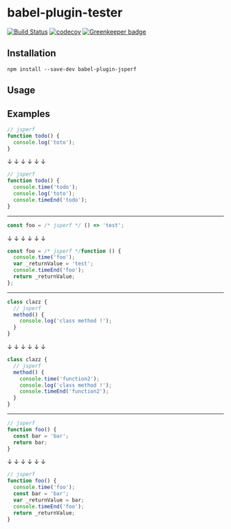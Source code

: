 # babel-plugin-tester

[![Build Status](https://travis-ci.org/houssemba/babel-plugin-jsperf.svg?branch=master)](https://travis-ci.org/houssemba/babel-plugin-jsperf)
[![codecov](https://codecov.io/gh/houssemba/babel-plugin-jsperf/branch/master/graph/badge.svg)](https://codecov.io/gh/houssemba/babel-plugin-jsperf)
[![Greenkeeper badge](https://badges.greenkeeper.io/houssemba/babel-plugin-jsperf.svg)](https://greenkeeper.io/)

## Installation

```
npm install --save-dev babel-plugin-jsperf
```

## Usage

## Examples

```javascript
// jsperf
function todo() {
  console.log('toto');
}
```

↓ ↓ ↓ ↓ ↓ ↓

```javascript
// jsperf
function todo() {
  console.time('todo');
  console.log('toto');
  console.timeEnd('todo');
}
```
---

```javascript
const foo = /* jsperf */ () => 'test';
```

↓ ↓ ↓ ↓ ↓ ↓

```javascript
const foo = /* jsperf */function () {
  console.time('foo');
  var _returnValue = 'test';
  console.timeEnd('foo');
  return _returnValue;
};
```
---

```javascript
class clazz {
  // jsperf
  method() {
    console.log('class method !');
  }
}
```

↓ ↓ ↓ ↓ ↓ ↓

```javascript
class clazz {
  // jsperf
  method() {
    console.time('function2');
    console.log('class method !');
    console.timeEnd('function2');
  }
}
```
---

```javascript
// jsperf
function foo() {
  const bar = 'bar';
  return bar;
}
```

↓ ↓ ↓ ↓ ↓ ↓

```javascript
// jsperf
function foo() {
  console.time('foo');
  const bar = 'bar';
  var _returnValue = bar;
  console.timeEnd('foo');
  return _returnValue;
}
```
